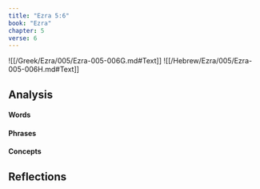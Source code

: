 ```yaml
---
title: "Ezra 5:6"
book: "Ezra"
chapter: 5
verse: 6
---
```

![[/Greek/Ezra/005/Ezra-005-006G.md#Text]]
![[/Hebrew/Ezra/005/Ezra-005-006H.md#Text]]

## Analysis

#### Words

#### Phrases

#### Concepts

## Reflections

